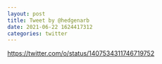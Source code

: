 ```yaml
--- 
layout: post 
title: Tweet by @hedgenarb 
date: 2021-06-22 1624417312 
categories: twitter 
--- 
```

https://twitter.com/o/status/1407534311746719752